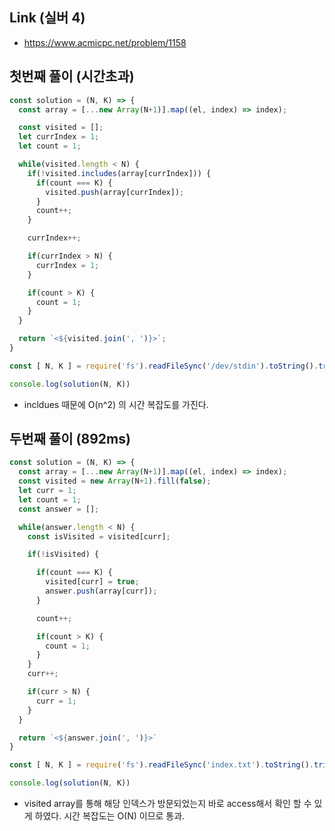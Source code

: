 ## Link (실버 4)      

- https://www.acmicpc.net/problem/1158

## 첫번째 풀이 (시간초과)      

```javascript
const solution = (N, K) => {
  const array = [...new Array(N+1)].map((el, index) => index);

  const visited = [];
  let currIndex = 1;
  let count = 1;

  while(visited.length < N) {
    if(!visited.includes(array[currIndex])) {
      if(count === K) {
        visited.push(array[currIndex]);
      }
      count++;
    }

    currIndex++;

    if(currIndex > N) {
      currIndex = 1;
    }

    if(count > K) {
      count = 1;
    }
  }

  return `<${visited.join(', ')}>`;
}

const [ N, K ] = require('fs').readFileSync('/dev/stdin').toString().trim().split(' ').map(Number);

console.log(solution(N, K))
```

- incldues 때문에 O(n^2) 의 시간 복잡도를 가진다.

## 두번째 풀이 (892ms)

```javascript
const solution = (N, K) => {
  const array = [...new Array(N+1)].map((el, index) => index);
  const visited = new Array(N+1).fill(false);
  let curr = 1;
  let count = 1;
  const answer = [];

  while(answer.length < N) {
    const isVisited = visited[curr];

    if(!isVisited) {

      if(count === K) {
        visited[curr] = true;
        answer.push(array[curr]);
      }

      count++;

      if(count > K) {
        count = 1;
      }
    }
    curr++;

    if(curr > N) {
      curr = 1;
    }
  }

  return `<${answer.join(', ')}>`
}

const [ N, K ] = require('fs').readFileSync('index.txt').toString().trim().split(' ').map(Number);

console.log(solution(N, K))
```

- visited array를 통해 해당 인덱스가 방문되었는지 바로 access해서 확인 할 수 있게 하였다. 시간 복잡도는 O(N) 이므로 통과.  
